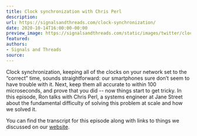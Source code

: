 ```yaml
---
title: Clock synchronization with Chris Perl
description:
url: https://signalsandthreads.com/clock-synchronization/
date: 2020-10-14T16:00:00-00:00
preview_image: https://signalsandthreads.com/static/images/twitter/clock_synchronization.png
featured:
authors:
- Signals and Threads
source:
---
```


<p>Clock synchronization, keeping all of the clocks on your network set to the &ldquo;correct&rdquo; time, sounds straightforward: our smartphones sure don&rsquo;t seem to have trouble with it. Next, keep them all accurate to within 100 microseconds, and prove that you did -- now things start to get tricky. In this episode, Ron talks with Chris Perl, a systems engineer at Jane Street about the fundamental difficulty of solving this problem at scale and how we solved it.</p><p>You can find the transcript for this episode along with links to things we discussed on our <a href="https://signalsandthreads.com/multicast-and-the-markets - [1 Client error: Timeout was reached]">website</a>.</p>

